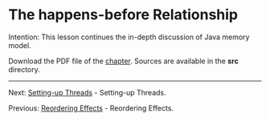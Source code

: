 # The happens-before Relationship

Intention: This lesson continues the in-depth discussion of Java memory model.

Download the PDF file of the [chapter](chapter_26.pdf). Sources are available in the <b>src</b> directory.

<hr>

Next: [Setting-up Threads](chapter_27.md "Setting-up Threads") - Setting-up Threads.

Previous: [Reordering Effects](chapter_25.md "Reordering Effects") - Reordering Effects.